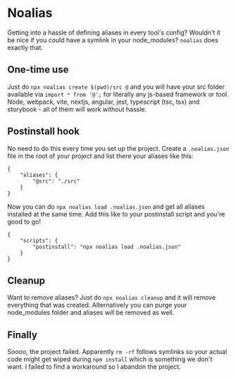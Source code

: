 # Noalias

Getting into a hassle of defining aliases in every tool's config? Wouldn't it be nice if you could have a symlink in your node_modules? `noalias` does exactly that.

## One-time use

Just do `npx noalias create $(pwd)/src @` and you will have your src folder available via `import * from '@';` for literally any js-based framework or tool. Node, webpack, vite, nextjs, angular, jest, typescript (tsc, tsx) and storybook - all of them will work without hassle.

## Postinstall hook

No need to do this every time you set up the project. Create a `.noalias.json` file in the root of your project and list there your aliases like this:

```
{
    "aliases": {
        "@src": "./src"
    }
}
```

Now you can do `npx noalias load .noalias.json` and get all aliases installed at the same time. Add this like to your postinstall script and you're good to go!

```
{
    "scripts": {
        "postinstall": "npx noalias load .noalias.json"
    }
}
```

## Cleanup

Want to remove aliases? Just do `npx noalias cleanup` and it will remove everything that was created. Alternatively you can purge your node_modules folder and aliases will be removed as well.

## Finally

Soooo, the project failed. Apparently `rm -rf` follows symlinks so your actual code might get wiped during `npm install` which is something we don't want. I failed to find a workaround so I abandon the project.
